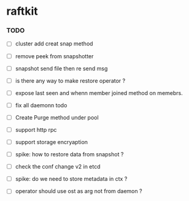 # raftkit

### TODO 
- [ ] cluster add creat snap method 
- [ ] remove peek from snapshotter 
- [ ] snapshot send file then re send msg
- [ ] is there any way to make restore operator ? 
- [ ] expose last seen and whenn member joined method on memebrs. 
- [ ] fix all daemonn todo 
- [ ] Create Purge method under pool 
- [ ] support http rpc 
- [ ] support storage encryaption 
- [ ] spike: how to restore data from snapshot ? 
- [ ] check the conf change v2 in etcd 
- [ ] spike: do we need to store metadata in ctx ? 
- [ ] operator should use ost as arg not from daemon ? 


